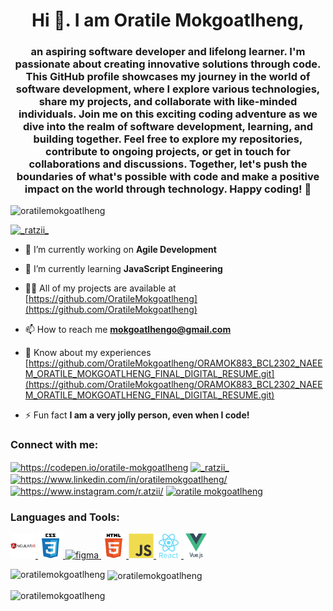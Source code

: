 <h1 align="center">Hi 👋. I am Oratile Mokgoatlheng,</h1>
<h3 align="center">an aspiring software developer and lifelong learner. I'm passionate about creating innovative solutions through code. This GitHub profile showcases my journey in the world of software development, where I explore various technologies, share my projects, and collaborate with like-minded individuals. Join me on this exciting coding adventure as we dive into the realm of software development, learning, and building together. Feel free to explore my repositories, contribute to ongoing projects, or get in touch for collaborations and discussions. Together, let's push the boundaries of what's possible with code and make a positive impact on the world through technology. Happy coding! 🚀</h3>

<p align="left"> <img src="https://komarev.com/ghpvc/?username=oratilemokgoatlheng&label=Profile%20views&color=0e75b6&style=flat" alt="oratilemokgoatlheng" /> </p>

<p align="left"> <a href="https://twitter.com/_ratzii_" target="blank"><img src="https://img.shields.io/twitter/follow/_ratzii_?logo=twitter&style=for-the-badge" alt="_ratzii_" /></a> </p>

- 🔭 I’m currently working on **Agile Development**

- 🌱 I’m currently learning **JavaScript Engineering**

- 👨‍💻 All of my projects are available at [https://github.com/OratileMokgoatlheng](https://github.com/OratileMokgoatlheng)

- 📫 How to reach me **mokgoatlhengo@gmail.com**

- 📄 Know about my experiences [https://github.com/OratileMokgoatlheng/ORAMOK883_BCL2302_NAEEM_ORATILE_MOKGOATLHENG_FINAL_DIGITAL_RESUME.git](https://github.com/OratileMokgoatlheng/ORAMOK883_BCL2302_NAEEM_ORATILE_MOKGOATLHENG_FINAL_DIGITAL_RESUME.git)

- ⚡ Fun fact **I am a very jolly person, even when I code!**

<h3 align="left">Connect with me:</h3>
<p align="left">
<a href="https://codepen.io/ORATILE-MOKGOATLHENG" target="blank"><img align="center" src="https://raw.githubusercontent.com/rahuldkjain/github-profile-readme-generator/master/src/images/icons/Social/codepen.svg" alt="https://codepen.io/oratile-mokgoatlheng" height="30" width="40" /></a>
<a href="https://twitter.com/_ratzii_" target="blank"><img align="center" src="https://raw.githubusercontent.com/rahuldkjain/github-profile-readme-generator/master/src/images/icons/Social/twitter.svg" alt="_ratzii_" height="30" width="40" /></a>
<a href="https://www.linkedin.com/in/oratilemokgoatlheng/" target="blank"><img align="center" src="https://raw.githubusercontent.com/rahuldkjain/github-profile-readme-generator/master/src/images/icons/Social/linked-in-alt.svg" alt="https://www.linkedin.com/in/oratilemokgoatlheng/" height="30" width="40" /></a>
<a href="https://www.instagram.com/r.atzii/" target="blank"><img align="center" src="https://raw.githubusercontent.com/rahuldkjain/github-profile-readme-generator/master/src/images/icons/Social/instagram.svg" alt="https://www.instagram.com/r.atzii/" height="30" width="40" /></a>
<a href="https://www.youtube.com/@ORATILEMOKGOATLHENG-bd7xe/about" target="blank"><img align="center" src="https://raw.githubusercontent.com/rahuldkjain/github-profile-readme-generator/master/src/images/icons/Social/youtube.svg" alt="oratile mokgoatlheng" height="30" width="40" /></a>
</p>

<h3 align="left">Languages and Tools:</h3>
<p align="left"> <a href="https://angular.io" target="_blank" rel="noreferrer"> <img src="https://raw.githubusercontent.com/devicons/devicon/master/icons/angularjs/angularjs-original-wordmark.svg" alt="angularjs" width="40" height="40"/> </a> <a href="https://www.w3schools.com/css/" target="_blank" rel="noreferrer"> <img src="https://raw.githubusercontent.com/devicons/devicon/master/icons/css3/css3-original-wordmark.svg" alt="css3" width="40" height="40"/> </a> <a href="https://www.figma.com/" target="_blank" rel="noreferrer"> <img src="https://www.vectorlogo.zone/logos/figma/figma-icon.svg" alt="figma" width="40" height="40"/> </a> <a href="https://www.w3.org/html/" target="_blank" rel="noreferrer"> <img src="https://raw.githubusercontent.com/devicons/devicon/master/icons/html5/html5-original-wordmark.svg" alt="html5" width="40" height="40"/> </a> <a href="https://developer.mozilla.org/en-US/docs/Web/JavaScript" target="_blank" rel="noreferrer"> <img src="https://raw.githubusercontent.com/devicons/devicon/master/icons/javascript/javascript-original.svg" alt="javascript" width="40" height="40"/> </a> <a href="https://reactjs.org/" target="_blank" rel="noreferrer"> <img src="https://raw.githubusercontent.com/devicons/devicon/master/icons/react/react-original-wordmark.svg" alt="react" width="40" height="40"/> </a> <a href="https://vuejs.org/" target="_blank" rel="noreferrer"> <img src="https://raw.githubusercontent.com/devicons/devicon/master/icons/vuejs/vuejs-original-wordmark.svg" alt="vuejs" width="40" height="40"/> </a> </p>

<p><img align="left" src="https://github-readme-stats.vercel.app/api/top-langs?username=oratilemokgoatlheng&show_icons=true&locale=en&layout=compact" alt="oratilemokgoatlheng" /></p>

<p>&nbsp;<img align="center" src="https://github-readme-stats.vercel.app/api?username=oratilemokgoatlheng&show_icons=true&locale=en" alt="oratilemokgoatlheng" /></p>

<p><img align="center" src="https://github-readme-streak-stats.herokuapp.com/?user=oratilemokgoatlheng&" alt="oratilemokgoatlheng" /></p>
